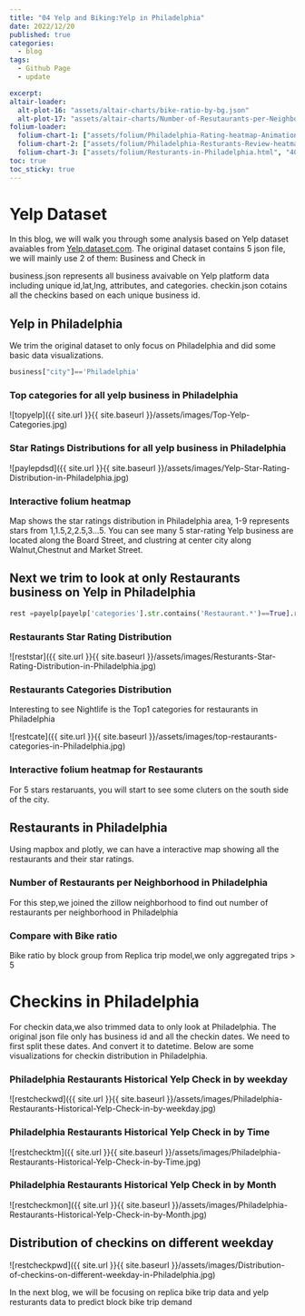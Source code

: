 ```yaml
---
title: "04 Yelp and Biking:Yelp in Philadelphia"
date: 2022/12/20
published: true
categories:
  - blog
tags:
  - Github Page
  - update

excerpt:
altair-loader:
  alt-plot-16: "assets/altair-charts/bike-ratio-by-bg.json"
  alt-plot-17: "assets/altair-charts/Number-of-Resutaurants-per-Neighborhood.json"
folium-loader:
  folium-chart-1: ["assets/folium/Philadelphia-Rating-heatmap-Animation.html", "400"] 
  folium-chart-2: ["assets/folium/Philadelphia-Resturants-Review-heatmap-Animation.html", "400"]
  folium-chart-3: ["assets/folium/Resturants-in-Philadelphia.html", "400"]
toc: true
toc_sticky: true
---
```


# Yelp Dataset

In this blog, we will walk you through some analysis based on Yelp dataset avaiables from [Yelp.dataset.com](https://www.yelp.com/dataset/documentation/main).
The original dataset contains 5 json file, we will mainly use 2 of them: Business and Check in 

business.json represents all business avaivable on Yelp platform data including unique id,lat,lng, attributes, and categories.
checkin.json cotains all the checkins based on each unique business id.

## Yelp in Philadelphia

We trim the original dataset to only focus on Philadelphia and did some basic data visualizations.

```python
business["city"]=='Philadelphia'
```
### Top categories for all yelp business in Philadelphia

![topyelp]({{ site.url }}{{ site.baseurl }}/assets/images/Top-Yelp-Categories.jpg)

### Star Ratings Distributions for all yelp business in Philadelphia

![paylepdsd]({{ site.url }}{{ site.baseurl }}/assets/images/Yelp-Star-Rating-Distribution-in-Philadelphia.jpg)

### Interactive folium heatmap 

Map shows the star ratings distribution in Philadelphia area, 1-9 represents stars from 1,1.5,2,2.5,3...5. You can see many 5 star-rating Yelp business are located along the Board Street, and clustring at center city along Walnut,Chestnut and Market Street.

<div id="folium-chart-1"></div>

## Next we trim to look at only Restaurants business on Yelp in Philadelphia

```python
rest =payelp[payelp['categories'].str.contains('Restaurant.*')==True].reset_index()
```
### Restaurants Star Rating Distribution

![reststar]({{ site.url }}{{ site.baseurl }}/assets/images/Resturants-Star-Rating-Distribution-in-Philadelphia.jpg)

### Restaurants Categories Distribution

Interesting to see Nightlife is the Top1 categories for restaurants in Philadelphia

![restcate]({{ site.url }}{{ site.baseurl }}/assets/images/top-restaurants-categories-in-Philadelphia.jpg)

### Interactive folium heatmap for Restaurants

For 5 stars restaruants, you will start to see some cluters on the south side of the city.

<div id="folium-chart-2"></div>

## Restaurants in Philadelphia 

Using mapbox and plotly, we can have a interactive map showing all the restaurants and their star ratings.

<div id="folium-chart-3"></div>

### Number of Restaurants per Neighborhood in Philadelphia

For this step,we joined the zillow neighborhood to find out number of restaurants per neighborhood in Philadelphia

<div id="alt-plot-17"></div>

### Compare with Bike ratio

Bike ratio by block group from Replica trip model,we only aggregated trips > 5

<div id="alt-plot-16"></div>

# Checkins in Philadelphia

For checkin data,we also trimmed data to only look at Philadelphia. The original json file only has business id and all the checkin dates. We need to first split these dates. And convert it to datetime. Below are some visualizations for checkin distribution in Philadelphia.

### Philadelphia Restaurants Historical Yelp Check in by weekday

![restcheckwd]({{ site.url }}{{ site.baseurl }}/assets/images/Philadelphia-Restaurants-Historical-Yelp-Check-in-by-weekday.jpg)

### Philadelphia Restaurants Historical Yelp Check in by Time

![restchecktm]({{ site.url }}{{ site.baseurl }}/assets/images/Philadelphia-Restaurants-Historical-Yelp-Check-in-by-Time.jpg)

### Philadelphia Restaurants Historical Yelp Check in by Month

![restcheckmon]({{ site.url }}{{ site.baseurl }}/assets/images/Philadelphia-Restaurants-Historical-Yelp-Check-in-by-Month.jpg)

## Distribution of checkins on different weekday

![restcheckpwd]({{ site.url }}{{ site.baseurl }}/assets/images/Distribution-of-checkins-on-different-weekday-in-Philadelphia.jpg)

In the next blog, we will be focusing on replica bike trip data and yelp resturants data to predict block bike trip demand


